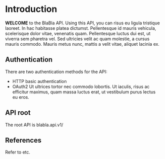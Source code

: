 # Introduction
**WELCOME** to the BlaBla API. Using this API, you can risus eu ligula tristique laoreet. In hac habitasse platea dictumst. Pellentesque id mauris vehicula, scelerisque dolor vitae, venenatis quam. Pellentesque luctus dui est, ut viverra sem pharetra vel. Sed ultricies velit ac quam molestie, a cursus mauris commodo. Mauris metus nunc, mattis a velit vitae, aliquet lacinia ex.
## Authentication
There are two authentication methods for the API:
* HTTP basic authentication
* OAuth2
Ut ultrices tortor nec commodo lobortis. Ut iaculis, risus ac efficitur maximus, quam massa luctus erat, ut vestibulum purus lectus eu eros. 
## API root
The root API is blabla.api.v1/

## References

Refer to etc.
